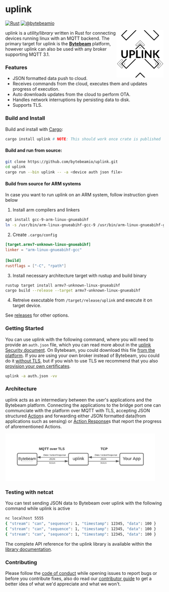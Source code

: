# uplink

[![Rust][workflow-badge]][workflow] [![@bytebeamio][twitter-badge]][twitter]

<img align="right" src="docs/logo.png" height="150px" alt="the uplink logo">

uplink is a *utility/library* written in Rust for connecting devices running linux with an MQTT backend. The primary target for uplink is the [**Bytebeam**][bytebeam] platform, however uplink can also be used with any broker supporting MQTT 3.1.

### Features

- JSON formatted data push to cloud.
- Receives commands from the cloud, executes them and updates progress of execution.
- Auto downloads updates from the cloud to perform OTA.
- Handles network interruptions by persisting data to disk.
- Supports TLS.

### Build and Install

Build and install with [Cargo][crates.io]:

```sh
cargo install uplink # NOTE: This should work once crate is published
```

#### Build and run from source:

```sh
git clone https://github.com/bytebeamio/uplink.git
cd uplink
cargo run --bin uplink -- -a <device auth json file>
```
#### Build from source for ARM systems

In case you want to run uplink on an ARM system, follow instruction given below

1. Install arm compilers and linkers

```sh
apt install gcc-9-arm-linux-gnueabihf
ln -s /usr/bin/arm-linux-gnueabihf-gcc-9 /usr/bin/arm-linux-gnueabihf-gcc
```
2. Create `.cargo/config`

```toml
[target.armv7-unknown-linux-gnueabihf]
linker = "arm-linux-gnueabihf-gcc"

[build]
rustflags = ["-C", "rpath"]
```
3. Install necessary architecture target with rustup and build binary 
```sh
rustup target install armv7-unknown-linux-gnueabihf
cargo build --release --target armv7-unknown-linux-gnueabihf
```
4. Retreive executable from `/target/release/uplink` and execute it on target device.

See [releases][releases] for other options.

### Getting Started

You can use uplink with the following command, where you will need to provide an `auth.json` file, which you can read more about in the [uplink Security document][security]. On Bytebeam, you could download this file [from the platform][platform]. If you are using your own broker instead of Bytebeam, you could do it [without TLS][unsecure], but if you wish to use TLS we recommend that you also [provision your own certificates][provision].
```sh
uplink -a auth.json -vv
```

### Architecture
uplink acts as an intermediary between the user's applications and the Bytebeam platform. Connecting the applications to the bridge port one can communciate with the platform over MQTT with TLS, accepting JSON structured [Action][action]s and forwarding either JSON formatted data(from applications such as sensing) or [Action Response][action_response]s that report the progress of aforementioned Actions.

<img src="docs/uplink.png" height="150px" alt="uplink architecture">

### Testing with netcat

You can test sending JSON data to Bytebeam over uplink with the following command while uplink is active

```sh
nc localhost 5555
{ "stream": "can", "sequence": 1, "timestamp": 12345, "data": 100 }
{ "stream": "can", "sequence": 1, "timestamp": 12345, "data": 100 }
{ "stream": "can", "sequence": 1, "timestamp": 12345, "data": 100 }
```

The complete API reference for the uplink library is available within the [library documentation][docs.rs].

### Contributing
Please follow the [code of conduct][coc] while opening issues to report bugs or before you contribute fixes, also do read our [contributor guide][contribute] to get a better idea of what we'd appreciate and what we won't.

[workflow-badge]: https://github.com/bytebeamio/uplink/actions/workflows/rust.yml/badge.svg
[workflow]: https://github.com/bytebeamio/uplink/actions/workflows/rust.yml
[twitter-badge]: https://img.shields.io/twitter/follow/bytebeamio.svg?style=social&label=Follow
[twitter]: https://twitter.com/intent/follow?screen_name=bytebeamio
[bytebeam]: https://bytebeam.io
[rumqtt]: https://github.com/bytebeamio/rumqtt
[crates.io]: https://crates.io/crates/uplink
[releases]: https://github.com/bytebeamio/uplink/releases
[action]: docs/actions.md/#Action
[action_response]: docs/actions.md/#ActionResponse
[security]: docs/security.md
[platform]: docs/security.md#Configuring-uplink-for-use-with-TLS
[unsecure]: docs/security.md#Using-uplink-without-TLS
[provision]: docs/security.md#Provisioning-your-own-certificates
[docs.rs]: https://docs.rs/uplink
[coc]: docs/CoC.md
[contribute]: CONTRIBUTING.md
